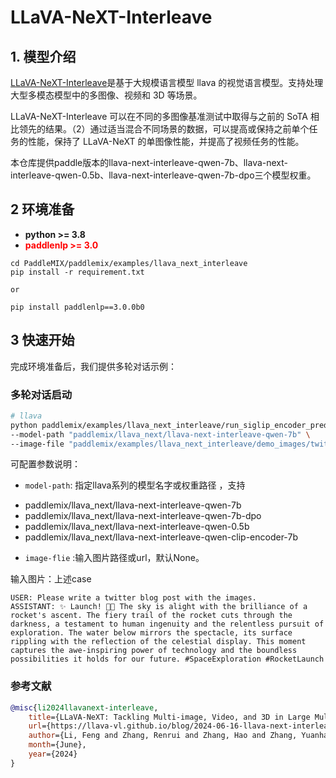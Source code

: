 # LLaVA-NeXT-Interleave

## 1. 模型介绍

[LLaVA-NeXT-Interleave](https://llava-vl.github.io/blog/2024-06-16-llava-next-interleave/)是基于大规模语言模型 llava 的视觉语言模型。支持处理大型多模态模型中的多图像、视频和 3D 等场景。

LLaVA-NeXT-Interleave 可以在不同的多图像基准测试中取得与之前的 SoTA 相比领先的结果。（2）通过适当混合不同场景的数据，可以提高或保持之前单个任务的性能，保持了 LLaVA-NeXT 的单图像性能，并提高了视频任务的性能。


本仓库提供paddle版本的llava-next-interleave-qwen-7b、llava-next-interleave-qwen-0.5b、llava-next-interleave-qwen-7b-dpo三个模型权重。


## 2 环境准备
- **python >= 3.8**
- <span style="color:red;">**paddlenlp >= 3.0**</span>
```
cd PaddleMIX/paddlemix/examples/llava_next_interleave
pip install -r requirement.txt

or 

pip install paddlenlp==3.0.0b0
```



## 3 快速开始
完成环境准备后，我们提供多轮对话示例：

### 多轮对话启动
```bash
# llava
python paddlemix/examples/llava_next_interleave/run_siglip_encoder_predict.py  \
--model-path "paddlemix/llava_next/llava-next-interleave-qwen-7b" \
--image-file "paddlemix/examples/llava_next_interleave/demo_images/twitter3.jpeg" "paddlemix/examples/llava_next_interleave/demo_images/twitter4.jpeg" \
```
可配置参数说明：
  * `model-path`: 指定llava系列的模型名字或权重路径 ，支持 
  - paddlemix/llava_next/llava-next-interleave-qwen-7b
  - paddlemix/llava_next/llava-next-interleave-qwen-7b-dpo
  - paddlemix/llava_next/llava-next-interleave-qwen-0.5b
  - paddlemix/llava_next/llava-next-interleave-qwen-clip-encoder-7b
  * `image-flie` :输入图片路径或url，默认None。



输入图片：上述case

```
USER: Please write a twitter blog post with the images.
ASSISTANT: ✨ Launch! 🚀✨ The sky is alight with the brilliance of a rocket's ascent. The fiery trail of the rocket cuts through the darkness, a testament to human ingenuity and the relentless pursuit of exploration. The water below mirrors the spectacle, its surface rippling with the reflection of the celestial display. This moment captures the awe-inspiring power of technology and the boundless possibilities it holds for our future. #SpaceExploration #RocketLaunch
```


### 参考文献
```BibTeX
@misc{li2024llavanext-interleave,
	title={LLaVA-NeXT: Tackling Multi-image, Video, and 3D in Large Multimodal Models},
	url={https://llava-vl.github.io/blog/2024-06-16-llava-next-interleave/},
	author={Li, Feng and Zhang, Renrui and Zhang, Hao and Zhang, Yuanhan and Li, Bo and Li, Wei and Ma, Zejun and Li, Chunyuan},
	month={June},
	year={2024}
}
```
